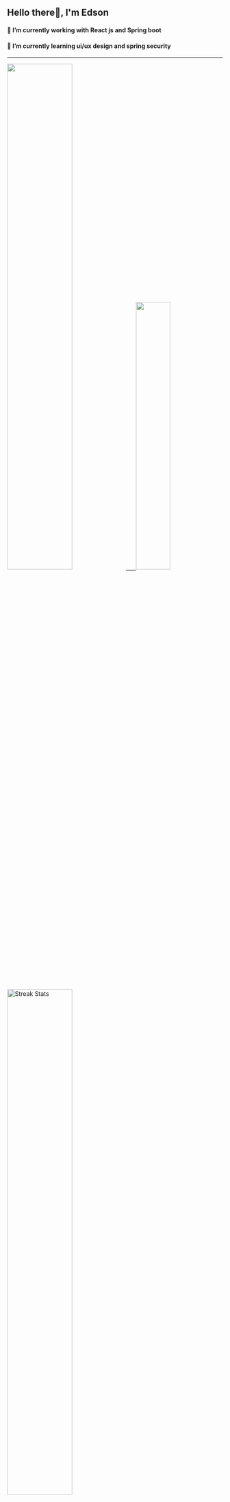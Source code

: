 
## Hello there👋, I'm Edson 

#### 🔭 I’m currently working with React js and Spring boot 
#### 🌱 I’m currently learning ui/ux design and spring security
---
    
  

 <p align="left">
  <a href="https://github.com/EdsonNhancale">
  <img width=55% src="https://github-readme-stats.vercel.app/api?username=EdsonNhancale&show_icons=true&theme=dracula&include_all_commits=true&count_private=true"/>&nbsp;&nbsp;&nbsp;&nbsp;&nbsp;
  <img  width=40% src="https://github-readme-stats.vercel.app/api/top-langs/?username=EdsonNhancale&layout=compact&langs_count=7&theme=dracula"/>
</p>

  <p align="left">
    <a href="https://github.com/EdsonNhancale"><img width=55% alt="Streak Stats" src="https://github-readme-streak-stats.herokuapp.com/?user=EdsonNhancale&theme=dracula"/></a>
   </p>

 
 <!--START_SECTION:waka-->

```txt
From: 16 November 2022 - To: 26 November 2023

Total Time: 640 hrs 29 mins

JavaScript        400 hrs 58 mins ███████████████▓░░░░░░░░░   62.60 %
TypeScript        152 hrs 12 mins ██████░░░░░░░░░░░░░░░░░░░   23.76 %
JSON              21 hrs 58 mins  █░░░░░░░░░░░░░░░░░░░░░░░░   03.43 %
Dart              14 hrs 6 mins   ▓░░░░░░░░░░░░░░░░░░░░░░░░   02.20 %
Other             10 hrs 26 mins  ▒░░░░░░░░░░░░░░░░░░░░░░░░   01.63 %
```

<!--END_SECTION:waka-->

<div> 
  <a href="www.linkedin.com/in/edson-nhancale-7849781a6" target="_blank"><img src="https://img.shields.io/badge/-LinkedIn-%230077B5?style=for-the-badge&logo=linkedin&logoColor=white" target="_blank"></a> 

</div>

